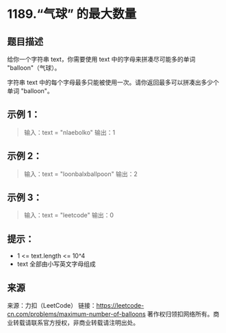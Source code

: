 # 1189.“气球” 的最大数量

## 题目描述
给你一个字符串 text，你需要使用 text 中的字母来拼凑尽可能多的单词 "balloon"（气球）。

字符串 text 中的每个字母最多只能被使用一次。请你返回最多可以拼凑出多少个单词 "balloon"。

 

## 示例 1：

> 输入：text = "nlaebolko"
> 输出：1

## 示例 2：

> 输入：text = "loonbalxballpoon"
> 输出：2

## 示例 3：

> 输入：text = "leetcode"
> 输出：0

 

## 提示：
- 1 <= text.length <= 10^4
- text 全部由小写英文字母组成

## 来源
来源：力扣（LeetCode）
链接：https://leetcode-cn.com/problems/maximum-number-of-balloons
著作权归领扣网络所有。商业转载请联系官方授权，非商业转载请注明出处。